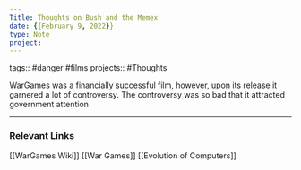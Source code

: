 ```yaml
---
Title: Thoughts on Bush and the Memex
date: {{February 9, 2022}}
type: Note
project:
---
```


tags::  #danger #films
projects:: #Thoughts

WarGames was a financially successful film, however, upon its release it garnered a lot of controversy. The controversy was so bad that it attracted government attention

- - - 
### Relevant Links
[[WarGames Wiki]]
[[War Games]]
[[Evolution of Computers]]